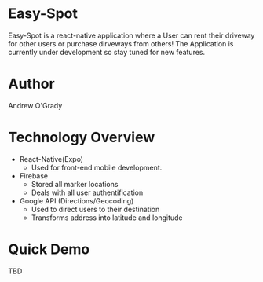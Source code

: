 # Easy-Spot
Easy-Spot is a react-native application where a User can rent their driveway for other users or purchase dirveways from others! The Application is currently under development so stay tuned for new features. 

# Author 
Andrew O'Grady 

# Technology Overview 
- React-Native(Expo)
  - Used for front-end mobile development.
- Firebase
  - Stored all marker locations
  - Deals with all user authentification
- Google API (Directions/Geocoding)
  - Used to direct users to their destination 
  - Transforms address into latitude and longitude

# Quick Demo
TBD
